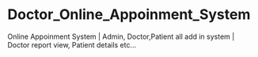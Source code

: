 # Doctor_Online_Appoinment_System
Online Appoinment System | Admin, Doctor,Patient all add in system | Doctor report view, Patient details etc...
